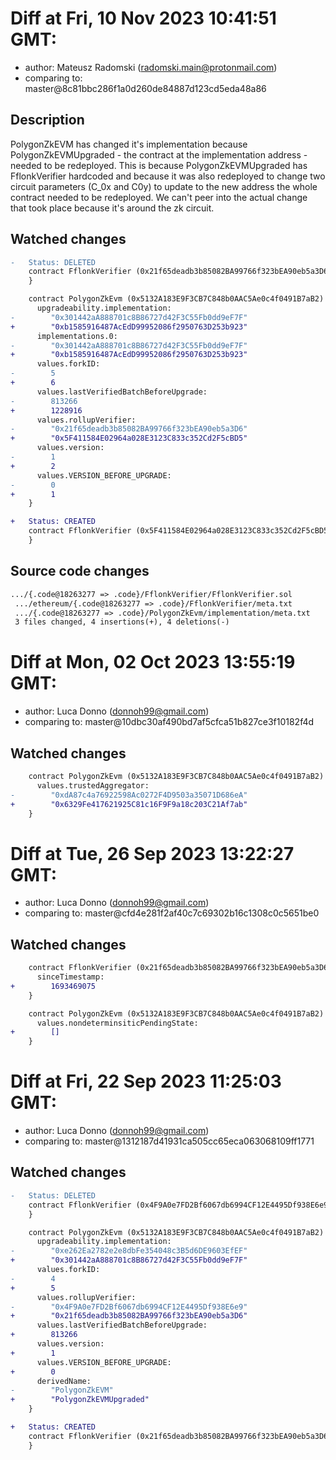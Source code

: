 # Diff at Fri, 10 Nov 2023 10:41:51 GMT:

- author: Mateusz Radomski (<radomski.main@protonmail.com>)
- comparing to: master@8c81bbc286f1a0d260de84887d123cd5eda48a86

## Description

PolygonZkEVM has changed it's implementation because PolygonZkEVMUpgraded - the
contract at the implementation address - needed to be redeployed. This is
because PolygonZkEVMUpgraded has FflonkVerifier hardcoded and because it was
also redeployed to change two circuit parameters (C_0x and C0y) to update to the
new address the whole contract needed to be redeployed. We can't peer into the
actual change that took place because it's around the zk circuit.

## Watched changes

```diff
-   Status: DELETED
    contract FflonkVerifier (0x21f65deadb3b85082BA99766f323bEA90eb5a3D6) {
    }
```

```diff
    contract PolygonZkEvm (0x5132A183E9F3CB7C848b0AAC5Ae0c4f0491B7aB2) {
      upgradeability.implementation:
-        "0x301442aA888701c8B86727d42F3C55Fb0dd9eF7F"
+        "0xb1585916487AcEdD99952086f2950763D253b923"
      implementations.0:
-        "0x301442aA888701c8B86727d42F3C55Fb0dd9eF7F"
+        "0xb1585916487AcEdD99952086f2950763D253b923"
      values.forkID:
-        5
+        6
      values.lastVerifiedBatchBeforeUpgrade:
-        813266
+        1228916
      values.rollupVerifier:
-        "0x21f65deadb3b85082BA99766f323bEA90eb5a3D6"
+        "0x5F411584E02964a028E3123C833c352Cd2F5cBD5"
      values.version:
-        1
+        2
      values.VERSION_BEFORE_UPGRADE:
-        0
+        1
    }
```

```diff
+   Status: CREATED
    contract FflonkVerifier (0x5F411584E02964a028E3123C833c352Cd2F5cBD5) {
    }
```

## Source code changes

```diff
.../{.code@18263277 => .code}/FflonkVerifier/FflonkVerifier.sol       | 4 ++--
 .../ethereum/{.code@18263277 => .code}/FflonkVerifier/meta.txt        | 2 +-
 .../{.code@18263277 => .code}/PolygonZkEvm/implementation/meta.txt    | 2 +-
 3 files changed, 4 insertions(+), 4 deletions(-)
```

# Diff at Mon, 02 Oct 2023 13:55:19 GMT:

- author: Luca Donno (<donnoh99@gmail.com>)
- comparing to: master@10dbc30af490bd7af5cfca51b827ce3f10182f4d

## Watched changes

```diff
    contract PolygonZkEvm (0x5132A183E9F3CB7C848b0AAC5Ae0c4f0491B7aB2) {
      values.trustedAggregator:
-        "0xdA87c4a76922598Ac0272F4D9503a35071D686eA"
+        "0x6329Fe417621925C81c16F9F9a18c203C21Af7ab"
    }
```

# Diff at Tue, 26 Sep 2023 13:22:27 GMT:

- author: Luca Donno (<donnoh99@gmail.com>)
- comparing to: master@cfd4e281f2af40c7c69302b16c1308c0c5651be0

## Watched changes

```diff
    contract FflonkVerifier (0x21f65deadb3b85082BA99766f323bEA90eb5a3D6) {
      sinceTimestamp:
+        1693469075
    }
```

```diff
    contract PolygonZkEvm (0x5132A183E9F3CB7C848b0AAC5Ae0c4f0491B7aB2) {
      values.nondeterminsiticPendingState:
+        []
    }
```

# Diff at Fri, 22 Sep 2023 11:25:03 GMT:

- author: Luca Donno (<donnoh99@gmail.com>)
- comparing to: master@1312187d41931ca505cc65eca063068109ff1771

## Watched changes

```diff
-   Status: DELETED
    contract FflonkVerifier (0x4F9A0e7FD2Bf6067db6994CF12E4495Df938E6e9) {
    }
```

```diff
    contract PolygonZkEvm (0x5132A183E9F3CB7C848b0AAC5Ae0c4f0491B7aB2) {
      upgradeability.implementation:
-        "0xe262Ea2782e2e8dbFe354048c3B5d6DE9603EfEF"
+        "0x301442aA888701c8B86727d42F3C55Fb0dd9eF7F"
      values.forkID:
-        4
+        5
      values.rollupVerifier:
-        "0x4F9A0e7FD2Bf6067db6994CF12E4495Df938E6e9"
+        "0x21f65deadb3b85082BA99766f323bEA90eb5a3D6"
      values.lastVerifiedBatchBeforeUpgrade:
+        813266
      values.version:
+        1
      values.VERSION_BEFORE_UPGRADE:
+        0
      derivedName:
-        "PolygonZkEVM"
+        "PolygonZkEVMUpgraded"
    }
```

```diff
+   Status: CREATED
    contract FflonkVerifier (0x21f65deadb3b85082BA99766f323bEA90eb5a3D6) {
    }
```
